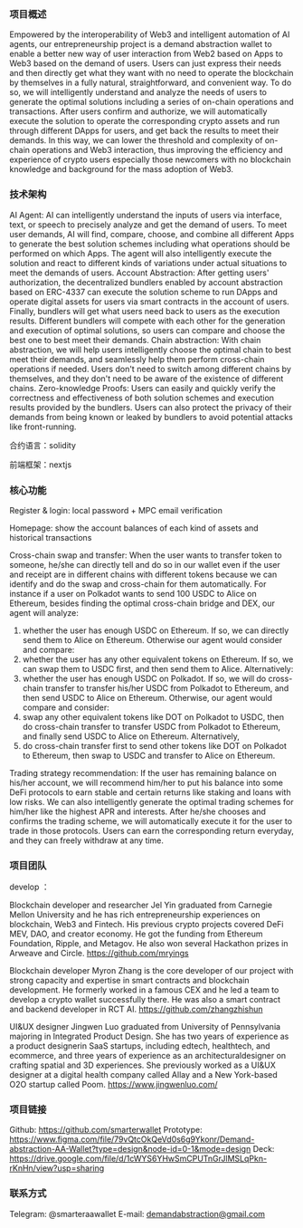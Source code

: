 ### 项目概述

Empowered by the interoperability of Web3 and intelligent automation of AI agents, our entrepreneurship project is a demand abstraction wallet to enable a better new way of user interaction from Web2 based on Apps to Web3 based on the demand of users. Users can just express their needs and then directly get what they want with no need to operate the blockchain by themselves in a fully natural, straightforward, and convenient way. To do so, we will intelligently understand and analyze the needs of users to generate the optimal solutions including a series of on-chain operations and transactions. After users confirm and authorize, we will automatically execute the solution to operate the corresponding crypto assets and run through different DApps for users, and get back the results to meet their demands. In this way, we can lower the threshold and complexity of on-chain operations and Web3 interaction, thus improving the efficiency and experience of crypto users especially those newcomers with no blockchain knowledge and background for the mass adoption of Web3.

### 技术架构

AI Agent: AI can intelligently understand the inputs of users via interface, text, or speech to precisely analyze and get the demand of users. To meet user demands, AI will find, compare, choose, and combine all different Apps to generate the best solution schemes including what operations should be performed on which Apps. The agent will also intelligently execute the solution and react to different kinds of variations under actual situations to meet the demands of users.
Account Abstraction: After getting users' authorization, the decentralized bundlers enabled by account abstraction based on ERC-4337 can execute the solution scheme to run DApps and operate digital assets for users via smart contracts in the account of users. Finally, bundlers will get what users need back to users as the execution results. Different bundlers will compete with each other for the generation and execution of optimal solutions, so users can compare and choose the best one to best meet their demands.
Chain abstraction: With chain abstraction, we will help users intelligently choose the optimal chain to best meet their demands, and seamlessly help them perform cross-chain operations if needed. Users don't need to switch among different chains by themselves, and they don't need to be aware of the existence of different chains.
Zero-knowledge Proofs: Users can easily and quickly verify the correctness and effectiveness of both solution schemes and execution results provided by the bundlers. Users can also protect the privacy of their demands from being known or leaked by bundlers to avoid potential attacks like front-running.

合约语言：solidity

前端框架：nextjs

### 核心功能

Register & login: local password + MPC email verification

Homepage: show the account balances of each kind of assets and historical transactions 

Cross-chain swap and transfer: When the user wants to transfer token to someone, he/she can directly tell and do so in our wallet even if the user and receipt are in different chains with different tokens because we can identify and do the swap and cross-chain for them automatically. For instance if a user on Polkadot wants to send 100 USDC to Alice on Ethereum, besides finding the optimal cross-chain bridge and DEX, our agent will analyze:

1. whether the user has enough USDC on Ethereum. If so, we can directly send them to Alice on Ethereum. Otherwise our agent would consider and compare: 
2. whether the user has any other equivalent tokens on Ethereum. If so, we can swap them to USDC first, and then send them to Alice. Alternatively:
3. whether the user has enough USDC on Polkadot. If so, we will do cross-chain transfer to transfer his/her USDC from Polkadot to Ethereum, and then send USDC to Alice on Ethereum. Otherwise, our agent would compare and consider:
4. swap any other equivalent tokens like DOT on Polkadot to USDC, then do cross-chain transfer to transfer USDC from Polkadot to Ethereum, and finally send USDC to Alice on Ethereum. Alternatively,
5. do cross-chain transfer first to send other tokens like DOT on Polkadot to Ethereum, then swap to USDC and transfer to Alice on Ethereum. 

Trading strategy recommendation: If the user has remaining balance on his/her account, we will recommend him/her to put his balance into some DeFi protocols to earn stable and certain returns like staking and loans with low risks. We can also intelligently generate the optimal trading schemes for him/her like the highest APR and interests. After he/she chooses and confirms the trading scheme, we will automatically execute it for the user to trade in those protocols. Users can earn the corresponding return everyday, and they can freely withdraw at any time. 


### 项目团队

develop ：

Blockchain developer and researcher Jel Yin graduated from Carnegie Mellon University and he has rich entrepreneurship experiences on blockchain, Web3 and Fintech. His previous crypto projects covered DeFi MEV, DAO, and creator economy. He got the funding from Ethereum Foundation, Ripple, and Metagov. He also won several Hackathon prizes in Arweave and Circle. https://github.com/mryings 

Blockchain developer Myron Zhang is the core developer of our project with strong capacity and expertise in smart contracts and blockchain development. He formerly worked in a famous CEX and he led a team to develop a crypto wallet successfully there. He was also a smart contract and backend developer in RCT AI. https://github.com/zhangzhishun 

UI&UX designer Jingwen Luo graduated from University of Pennsylvania majoring in Integrated Product Design. She has two years of experience as a product designerin SaaS startups, including edtech, healthtech, and ecommerce, and three years of experience as an architecturaldesigner on crafting spatial and 3D experiences. She previously worked as a UI&UX designer at a digital health company called Allay and a New York-based O2O startup called Poom.  https://www.jingwenluo.com/

### 项目链接
Github: https://github.com/smarterwallet
Prototype: https://www.figma.com/file/79vQtcOkQeVd0s6g9Ykonr/Demand-abstraction-AA-Wallet?type=design&node-id=0-1&mode=design
Deck: https://drive.google.com/file/d/1cWYS6YHwSmCPUTnGrJlMSLqPkn-rKnHn/view?usp=sharing

### 联系方式
Telegram: @smarteraawallet
E-mail: demandabstraction@gmail.com

